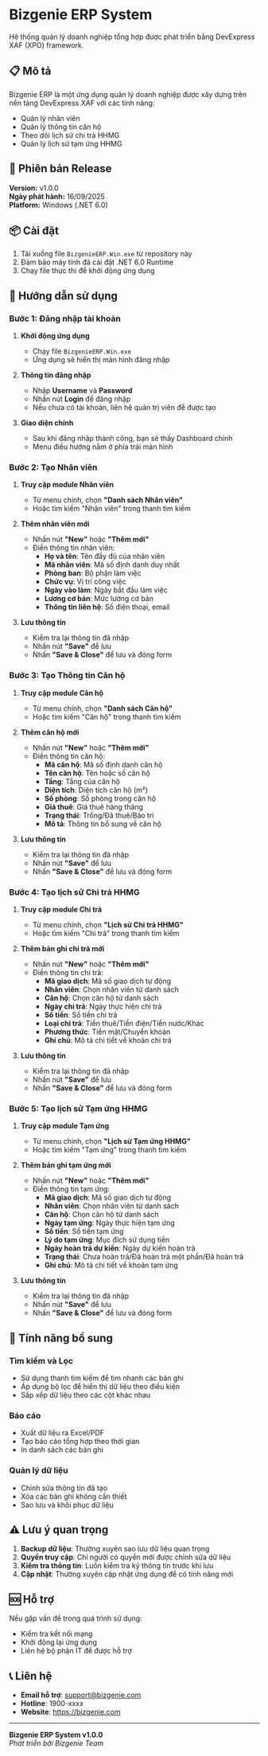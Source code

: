 # Bizgenie ERP System

Hệ thống quản lý doanh nghiệp tổng hợp được phát triển bằng DevExpress XAF (XPO) framework.

## 📋 Mô tả

Bizgenie ERP là một ứng dụng quản lý doanh nghiệp được xây dựng trên nền tảng DevExpress XAF với các tính năng:
- Quản lý nhân viên
- Quản lý thông tin căn hộ
- Theo dõi lịch sử chi trả HHMG
- Quản lý lịch sử tạm ứng HHMG

## 🚀 Phiên bản Release

**Version:** v1.0.0  
**Ngày phát hành:** 16/09/2025  
**Platform:** Windows (.NET 6.0)

## 📦 Cài đặt

1. Tải xuống file `BizgenieERP.Win.exe` từ repository này
2. Đảm bảo máy tính đã cài đặt .NET 6.0 Runtime
3. Chạy file thực thi để khởi động ứng dụng

## 📖 Hướng dẫn sử dụng

### Bước 1: Đăng nhập tài khoản

1. **Khởi động ứng dụng**
   - Chạy file `BizgenieERP.Win.exe`
   - Ứng dụng sẽ hiển thị màn hình đăng nhập

2. **Thông tin đăng nhập**
   - Nhập **Username** và **Password**
   - Nhấn nút **Login** để đăng nhập
   - Nếu chưa có tài khoản, liên hệ quản trị viên để được tạo

3. **Giao diện chính**
   - Sau khi đăng nhập thành công, bạn sẽ thấy Dashboard chính
   - Menu điều hướng nằm ở phía trái màn hình

### Bước 2: Tạo Nhân viên

1. **Truy cập module Nhân viên**
   - Từ menu chính, chọn **"Danh sách Nhân viên"**
   - Hoặc tìm kiếm "Nhân viên" trong thanh tìm kiếm

2. **Thêm nhân viên mới**
   - Nhấn nút **"New"** hoặc **"Thêm mới"**
   - Điền thông tin nhân viên:
     - **Họ và tên**: Tên đầy đủ của nhân viên
     - **Mã nhân viên**: Mã số định danh duy nhất
     - **Phòng ban**: Bộ phận làm việc
     - **Chức vụ**: Vị trí công việc
     - **Ngày vào làm**: Ngày bắt đầu làm việc
     - **Lương cơ bản**: Mức lương cơ bản
     - **Thông tin liên hệ**: Số điện thoại, email

3. **Lưu thông tin**
   - Kiểm tra lại thông tin đã nhập
   - Nhấn nút **"Save"** để lưu
   - Nhấn **"Save & Close"** để lưu và đóng form

### Bước 3: Tạo Thông tin Căn hộ

1. **Truy cập module Căn hộ**
   - Từ menu chính, chọn **"Danh sách Căn hộ"**
   - Hoặc tìm kiếm "Căn hộ" trong thanh tìm kiếm

2. **Thêm căn hộ mới**
   - Nhấn nút **"New"** hoặc **"Thêm mới"**
   - Điền thông tin căn hộ:
     - **Mã căn hộ**: Mã số định danh căn hộ
     - **Tên căn hộ**: Tên hoặc số căn hộ
     - **Tầng**: Tầng của căn hộ
     - **Diện tích**: Diện tích căn hộ (m²)
     - **Số phòng**: Số phòng trong căn hộ
     - **Giá thuê**: Giá thuê hàng tháng
     - **Trạng thái**: Trống/Đã thuê/Bảo trì
     - **Mô tả**: Thông tin bổ sung về căn hộ

3. **Lưu thông tin**
   - Kiểm tra lại thông tin đã nhập
   - Nhấn nút **"Save"** để lưu
   - Nhấn **"Save & Close"** để lưu và đóng form

### Bước 4: Tạo lịch sử Chi trả HHMG

1. **Truy cập module Chi trả**
   - Từ menu chính, chọn **"Lịch sử Chi trả HHMG"**
   - Hoặc tìm kiếm "Chi trả" trong thanh tìm kiếm

2. **Thêm bản ghi chi trả mới**
   - Nhấn nút **"New"** hoặc **"Thêm mới"**
   - Điền thông tin chi trả:
     - **Mã giao dịch**: Mã số giao dịch tự động
     - **Nhân viên**: Chọn nhân viên từ danh sách
     - **Căn hộ**: Chọn căn hộ từ danh sách
     - **Ngày chi trả**: Ngày thực hiện chi trả
     - **Số tiền**: Số tiền chi trả
     - **Loại chi trả**: Tiền thuê/Tiền điện/Tiền nước/Khác
     - **Phương thức**: Tiền mặt/Chuyển khoản
     - **Ghi chú**: Mô tả chi tiết về khoản chi trả

3. **Lưu thông tin**
   - Kiểm tra lại thông tin đã nhập
   - Nhấn nút **"Save"** để lưu
   - Nhấn **"Save & Close"** để lưu và đóng form

### Bước 5: Tạo lịch sử Tạm ứng HHMG

1. **Truy cập module Tạm ứng**
   - Từ menu chính, chọn **"Lịch sử Tạm ứng HHMG"**
   - Hoặc tìm kiếm "Tạm ứng" trong thanh tìm kiếm

2. **Thêm bản ghi tạm ứng mới**
   - Nhấn nút **"New"** hoặc **"Thêm mới"**
   - Điền thông tin tạm ứng:
     - **Mã giao dịch**: Mã số giao dịch tự động
     - **Nhân viên**: Chọn nhân viên từ danh sách
     - **Căn hộ**: Chọn căn hộ từ danh sách
     - **Ngày tạm ứng**: Ngày thực hiện tạm ứng
     - **Số tiền**: Số tiền tạm ứng
     - **Lý do tạm ứng**: Mục đích sử dụng tiền
     - **Ngày hoàn trả dự kiến**: Ngày dự kiến hoàn trả
     - **Trạng thái**: Chưa hoàn trả/Đã hoàn trả một phần/Đã hoàn trả
     - **Ghi chú**: Mô tả chi tiết về khoản tạm ứng

3. **Lưu thông tin**
   - Kiểm tra lại thông tin đã nhập
   - Nhấn nút **"Save"** để lưu
   - Nhấn **"Save & Close"** để lưu và đóng form

## 🔧 Tính năng bổ sung

### Tìm kiếm và Lọc
- Sử dụng thanh tìm kiếm để tìm nhanh các bản ghi
- Áp dụng bộ lọc để hiển thị dữ liệu theo điều kiện
- Sắp xếp dữ liệu theo các cột khác nhau

### Báo cáo
- Xuất dữ liệu ra Excel/PDF
- Tạo báo cáo tổng hợp theo thời gian
- In danh sách các bản ghi

### Quản lý dữ liệu
- Chỉnh sửa thông tin đã tạo
- Xóa các bản ghi không cần thiết
- Sao lưu và khôi phục dữ liệu

## ⚠️ Lưu ý quan trọng

1. **Backup dữ liệu**: Thường xuyên sao lưu dữ liệu quan trọng
2. **Quyền truy cập**: Chỉ người có quyền mới được chỉnh sửa dữ liệu
3. **Kiểm tra thông tin**: Luôn kiểm tra kỹ thông tin trước khi lưu
4. **Cập nhật**: Thường xuyên cập nhật ứng dụng để có tính năng mới

## 🆘 Hỗ trợ

Nếu gặp vấn đề trong quá trình sử dụng:
- Kiểm tra kết nối mạng
- Khởi động lại ứng dụng
- Liên hệ bộ phận IT để được hỗ trợ

## 📞 Liên hệ

- **Email hỗ trợ**: support@bizgenie.com
- **Hotline**: 1900-xxxx
- **Website**: https://bizgenie.com

---

**Bizgenie ERP System v1.0.0**  
*Phát triển bởi Bizgenie Team*
